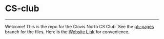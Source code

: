 # CS-club
-----
Welcome! This is the repo for the Clovis North CS Club. See the [gh-pages](https://github.com/zian1117/CN-CS-club/tree/gh-pages) branch for the files. Here is the [Website Link](https://zian1117.github.io/CN-CS-club/) for convenience.

